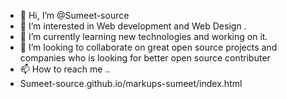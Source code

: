 - 👋 Hi, I’m @Sumeet-source
- 👀 I’m interested in Web development and Web Design .
- 🌱 I’m currently learning new technologies and working on  it.
- 💞️ I’m looking to collaborate on great open source projects and companies who is looking for better open source contributer
- 📫 How to reach me ..
-  Sumeet-source.github.io/markups-sumeet/index.html 
<!---
Sumeet-source/Sumeet-source is a ✨ special ✨ repository because its `README.md` (this file) appears on your GitHub profile.
You can click the Preview link to take a look at your changes.
--->

